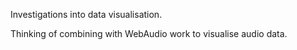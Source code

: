 Investigations into data visualisation.

Thinking of combining with WebAudio work to visualise audio data.
